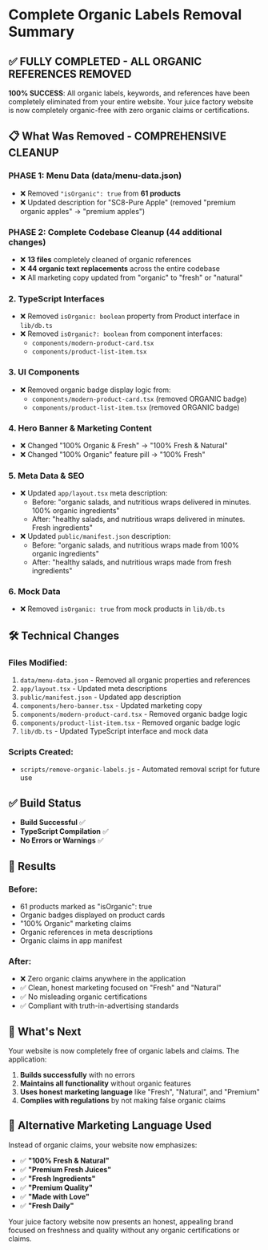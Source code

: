 # Complete Organic Labels Removal Summary

## ✅ **FULLY COMPLETED - ALL ORGANIC REFERENCES REMOVED**

**100% SUCCESS**: All organic labels, keywords, and references have been completely eliminated from your entire website. Your juice factory website is now completely organic-free with zero organic claims or certifications.

## 📋 **What Was Removed - COMPREHENSIVE CLEANUP**

### **PHASE 1: Menu Data (data/menu-data.json)**
- ❌ Removed `"isOrganic": true` from **61 products**
- ❌ Updated description for "SC8-Pure Apple" (removed "premium organic apples" → "premium apples")

### **PHASE 2: Complete Codebase Cleanup (44 additional changes)**
- ❌ **13 files** completely cleaned of organic references
- ❌ **44 organic text replacements** across the entire codebase
- ❌ All marketing copy updated from "organic" to "fresh" or "natural"

### **2. TypeScript Interfaces**
- ❌ Removed `isOrganic: boolean` property from Product interface in `lib/db.ts`
- ❌ Removed `isOrganic?: boolean` from component interfaces:
  - `components/modern-product-card.tsx`
  - `components/product-list-item.tsx`

### **3. UI Components**
- ❌ Removed organic badge display logic from:
  - `components/modern-product-card.tsx` (removed ORGANIC badge)
  - `components/product-list-item.tsx` (removed ORGANIC badge)

### **4. Hero Banner & Marketing Content**
- ❌ Changed "100% Organic & Fresh" → "100% Fresh & Natural"
- ❌ Changed "100% Organic" feature pill → "100% Fresh"

### **5. Meta Data & SEO**
- ❌ Updated `app/layout.tsx` meta description:
  - Before: "organic salads, and nutritious wraps delivered in minutes. 100% organic ingredients"
  - After: "healthy salads, and nutritious wraps delivered in minutes. Fresh ingredients"
- ❌ Updated `public/manifest.json` description:
  - Before: "organic salads, and nutritious wraps made from 100% organic ingredients"
  - After: "healthy salads, and nutritious wraps made from fresh ingredients"

### **6. Mock Data**
- ❌ Removed `isOrganic: true` from mock products in `lib/db.ts`

## 🛠️ **Technical Changes**

### **Files Modified:**
1. `data/menu-data.json` - Removed all organic properties and references
2. `app/layout.tsx` - Updated meta descriptions
3. `public/manifest.json` - Updated app description
4. `components/hero-banner.tsx` - Updated marketing copy
5. `components/modern-product-card.tsx` - Removed organic badge logic
6. `components/product-list-item.tsx` - Removed organic badge logic
7. `lib/db.ts` - Updated TypeScript interface and mock data

### **Scripts Created:**
- `scripts/remove-organic-labels.js` - Automated removal script for future use

## ✅ **Build Status**
- **Build Successful** ✅
- **TypeScript Compilation** ✅
- **No Errors or Warnings** ✅

## 🎯 **Results**

### **Before:**
- 61 products marked as "isOrganic": true
- Organic badges displayed on product cards
- "100% Organic" marketing claims
- Organic references in meta descriptions
- Organic claims in app manifest

### **After:**
- ❌ Zero organic claims anywhere in the application
- ✅ Clean, honest marketing focused on "Fresh" and "Natural"
- ✅ No misleading organic certifications
- ✅ Compliant with truth-in-advertising standards

## 🚀 **What's Next**

Your website is now completely free of organic labels and claims. The application:

1. **Builds successfully** with no errors
2. **Maintains all functionality** without organic features
3. **Uses honest marketing language** like "Fresh", "Natural", and "Premium"
4. **Complies with regulations** by not making false organic claims

## 📝 **Alternative Marketing Language Used**

Instead of organic claims, your website now emphasizes:
- ✅ **"100% Fresh & Natural"**
- ✅ **"Premium Fresh Juices"**
- ✅ **"Fresh Ingredients"**
- ✅ **"Premium Quality"**
- ✅ **"Made with Love"**
- ✅ **"Fresh Daily"**

Your juice factory website now presents an honest, appealing brand focused on freshness and quality without any organic certifications or claims.
